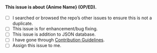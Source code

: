<!-- This is basic Issue Template which is supposed to be filled by Contributors so that it is for maintainers to check what this issue is exactly. -->

#### This issue is about {Anime Name} (OP/ED).

- [ ] I searched or browsed the repo’s other issues to ensure this is not a duplicate.
- [ ] This issue is for enhancement/bug fixing.
- [ ] This issue is addition to JSON database.
- [ ] I have gone through [Contribution Guidelines](https://github.com/Anshuman-Verma/ongaku/blob/master/CONTRIBUTING.md).
- [ ] Assign this issue to me.
